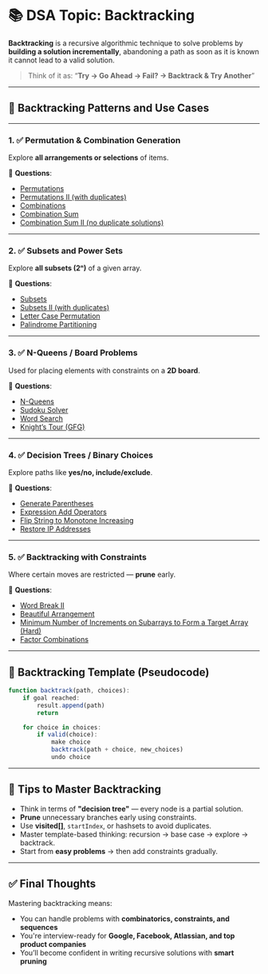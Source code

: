 
# 📚 DSA Topic: **Backtracking**

**Backtracking** is a recursive algorithmic technique to solve problems by **building a solution incrementally**, abandoning a path as soon as it is known it cannot lead to a valid solution.

> Think of it as: “**Try → Go Ahead → Fail? → Backtrack & Try Another**”

---

## 🧩 Backtracking Patterns and Use Cases

---

### 1. ✅ **Permutation & Combination Generation**

Explore **all arrangements or selections** of items.

📌 **Questions**:

* [Permutations](https://leetcode.com/problems/permutations/)
* [Permutations II (with duplicates)](https://leetcode.com/problems/permutations-ii/)
* [Combinations](https://leetcode.com/problems/combinations/)
* [Combination Sum](https://leetcode.com/problems/combination-sum/)
* [Combination Sum II (no duplicate solutions)](https://leetcode.com/problems/combination-sum-ii/)

---

### 2. ✅ **Subsets and Power Sets**

Explore **all subsets (2ⁿ)** of a given array.

📌 **Questions**:

* [Subsets](https://leetcode.com/problems/subsets/)
* [Subsets II (with duplicates)](https://leetcode.com/problems/subsets-ii/)
* [Letter Case Permutation](https://leetcode.com/problems/letter-case-permutation/)
* [Palindrome Partitioning](https://leetcode.com/problems/palindrome-partitioning/)

---

### 3. ✅ **N-Queens / Board Problems**

Used for placing elements with constraints on a **2D board**.

📌 **Questions**:

* [N-Queens](https://leetcode.com/problems/n-queens/)
* [Sudoku Solver](https://leetcode.com/problems/sudoku-solver/)
* [Word Search](https://leetcode.com/problems/word-search/)
* [Knight’s Tour (GFG)](https://www.geeksforgeeks.org/the-knights-tour-problem-backtracking-example/)

---

### 4. ✅ **Decision Trees / Binary Choices**

Explore paths like **yes/no, include/exclude**.

📌 **Questions**:

* [Generate Parentheses](https://leetcode.com/problems/generate-parentheses/)
* [Expression Add Operators](https://leetcode.com/problems/expression-add-operators/)
* [Flip String to Monotone Increasing](https://leetcode.com/problems/flip-string-to-monotone-increasing/)
* [Restore IP Addresses](https://leetcode.com/problems/restore-ip-addresses/)

---

### 5. ✅ **Backtracking with Constraints**

Where certain moves are restricted — **prune** early.

📌 **Questions**:

* [Word Break II](https://leetcode.com/problems/word-break-ii/)
* [Beautiful Arrangement](https://leetcode.com/problems/beautiful-arrangement/)
* [Minimum Number of Increments on Subarrays to Form a Target Array (Hard)](https://leetcode.com/problems/minimum-number-of-increments-on-subarrays-to-form-a-target-array/)
* [Factor Combinations](https://leetcode.com/problems/factor-combinations/)

---

## 🧠 Backtracking Template (Pseudocode)

```js
function backtrack(path, choices):
    if goal reached:
        result.append(path)
        return

    for choice in choices:
        if valid(choice):
            make choice
            backtrack(path + choice, new_choices)
            undo choice
```

---

## 🧠 Tips to Master Backtracking

* Think in terms of **"decision tree"** — every node is a partial solution.
* **Prune** unnecessary branches early using constraints.
* Use **visited\[]**, `startIndex`, or hashsets to avoid duplicates.
* Master template-based thinking: recursion → base case → explore → backtrack.
* Start from **easy problems** → then add constraints gradually.

---

## ✅ Final Thoughts

Mastering backtracking means:

* You can handle problems with **combinatorics, constraints, and sequences**
* You're interview-ready for **Google, Facebook, Atlassian, and top product companies**
* You’ll become confident in writing recursive solutions with **smart pruning**

